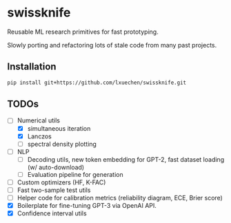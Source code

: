 # swissknife

Reusable ML research primitives for fast prototyping. 

Slowly porting and refactoring lots of stale code from many past projects.

## Installation

```bash
pip install git+https://github.com/lxuechen/swissknife.git
```

## TODOs
- [ ] Numerical utils
  - [x] simultaneous iteration
  - [x] Lanczos
  - [ ] spectral density plotting
- [ ] NLP
  - [ ] Decoding utils, new token embedding for GPT-2, fast dataset loading (w/ auto-download)
  - [ ] Evaluation pipeline for generation
- [ ] Custom optimizers (HF, K-FAC)
- [ ] Fast two-sample test utils
- [ ] Helper code for calibration metrics (reliability diagram, ECE, Brier score)
- [x] Boilerplate for fine-tuning GPT-3 via OpenAI API.
- [x] Confidence interval utils
